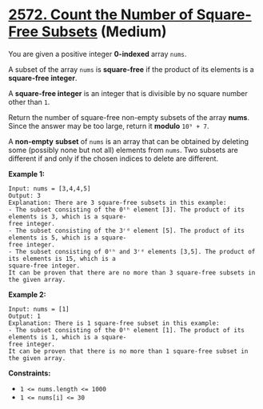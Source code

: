 # [2572. Count the Number of Square-Free Subsets][link] (Medium)

[link]: https://leetcode.com/problems/count-the-number-of-square-free-subsets/

You are given a positive integer **0-indexed** array `nums`.

A subset of the array `nums` is **square-free** if the product of its elements is a **square-free
integer**.

A **square-free integer** is an integer that is divisible by no square number other than `1`.

Return the number of square-free non-empty subsets of the array **nums**. Since the answer may be too
large, return it **modulo** `10⁹ + 7`.

A **non-empty** **subset** of `nums` is an array that can be obtained by deleting some (possibly none
but not all) elements from `nums`. Two subsets are different if and only if the chosen indices to
delete are different.

**Example 1:**

```
Input: nums = [3,4,4,5]
Output: 3
Explanation: There are 3 square-free subsets in this example:
- The subset consisting of the 0ᵗʰ element [3]. The product of its elements is 3, which is a square-
free integer.
- The subset consisting of the 3ʳᵈ element [5]. The product of its elements is 5, which is a square-
free integer.
- The subset consisting of 0ᵗʰ and 3ʳᵈ elements [3,5]. The product of its elements is 15, which is a
square-free integer.
It can be proven that there are no more than 3 square-free subsets in the given array.
```

**Example 2:**

```
Input: nums = [1]
Output: 1
Explanation: There is 1 square-free subset in this example:
- The subset consisting of the 0ᵗʰ element [1]. The product of its elements is 1, which is a square-
free integer.
It can be proven that there is no more than 1 square-free subset in the given array.
```

**Constraints:**

- `1 <= nums.length <= 1000`
- `1 <= nums[i] <= 30`
